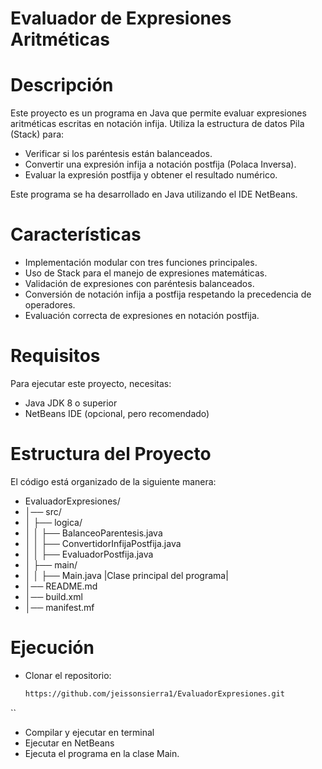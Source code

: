 # Evaluador de Expresiones Aritméticas 

# Descripción

Este proyecto es un programa en Java que permite evaluar expresiones aritméticas escritas en notación infija. Utiliza la estructura de datos Pila (Stack) para:

- Verificar si los paréntesis están balanceados.
- Convertir una expresión infija a notación postfija (Polaca Inversa).
- Evaluar la expresión postfija y obtener el resultado numérico.

Este programa se ha desarrollado en Java utilizando el IDE NetBeans.

# Características

- Implementación modular con tres funciones principales.
- Uso de Stack para el manejo de expresiones matemáticas.
- Validación de expresiones con paréntesis balanceados.
- Conversión de notación infija a postfija respetando la precedencia de operadores.
- Evaluación correcta de expresiones en notación postfija.

# Requisitos
Para ejecutar este proyecto, necesitas:

- Java JDK 8 o superior
- NetBeans IDE (opcional, pero recomendado)

# Estructura del Proyecto
El código está organizado de la siguiente manera:

- EvaluadorExpresiones/
- │── src/
- │   ├── logica/
- │   │   ├── BalanceoParentesis.java  
- │   │   ├── ConvertidorInfijaPostfija.java  
- │   │   ├── EvaluadorPostfija.java  
- │   ├── main/
- │   │   ├── Main.java  |Clase principal del programa|
- │── README.md  
- │── build.xml 
- │── manifest.mf  

# Ejecución

- Clonar el repositorio:  
   ```sh
   https://github.com/jeissonsierra1/EvaluadorExpresiones.git
``
- Compilar y ejecutar en terminal
- Ejecutar en NetBeans  
 - Ejecuta el programa en la clase Main.




